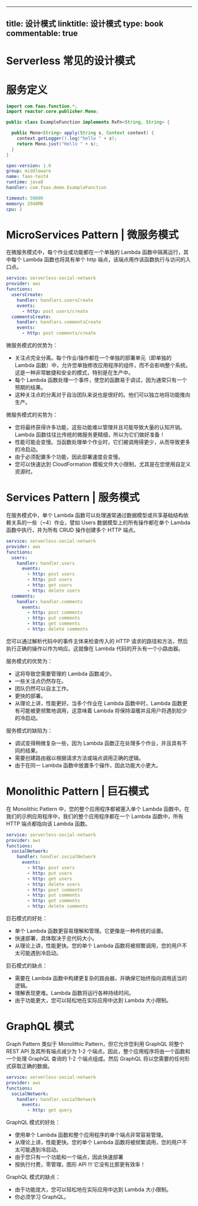 
---
title: 设计模式
linktitle: 设计模式
type: book
commentable: true
---

# Serverless 常见的设计模式

# 服务定义

```java
import com.faas.function.*;
import reactor.core.publisher.Mono;

public class ExampleFunction implements RxFn<String, String> {

  public Mono<String> apply(String s, Context context) {
    context.getLogger().log("hello " + s);
    return Mono.just("Hello " + s);
  }
}
```

```yml
spec-version: 1.0
group: middleware
name: faas-test4
runtime: java8
handler: com.faas.demo.ExampleFunction

timeout: 50000
memory: 2048MB
cpu: 2
```

# MicroServices Pattern | 微服务模式

在微服务模式中，每个作业或功能都在一个单独的 Lambda 函数中隔离运行，其中每个 Lambda 函数也将具有单个 http 端点，该端点用作该函数执行与访问的入口点。

```yaml
service: serverless-social-network
provider: aws
functions:
  usersCreate:
    handler: handlers.usersCreate
    events:
      - http: post users/create
  commentsCreate:
    handler: handlers.commentsCreate
    events:
      - http: post comments/create
```

微服务模式的优势为：

- 关注点完全分离。每个作业/操作都在一个单独的部署单元（即单独的 Lambda 函数）中，允许您单独修改应用程序的组件，而不会影响整个系统。这是一种非常敏捷和安全的模式，特别是在生产中。
- 每个 Lambda 函数处理一个事件，使您的函数易于调试，因为通常只有一个预期的结果。
- 这种关注点的分离对于自治团队来说也是很好的。他们可以独立地将功能推向生产。

微服务模式的劣势为：

- 您将最终获得许多功能，这些功能难以管理并且可能导致大量的认知开销。Lambda 函数往往比传统的微服务更精细，所以为它们做好准备！
- 性能可能会变慢。当函数处理单个作业时，它们被调用得更少，从而导致更多的冷启动。
- 由于必须配置多个功能，因此部署速度会变慢。
- 您可以快速达到 CloudFormation 模板文件大小限制，尤其是在您使用自定义资源时。

# Services Pattern | 服务模式

在服务模式中，单个 Lambda 函数可以处理通常通过数据模型或共享基础结构依赖关系的一些（~4）作业，譬如 Users 数据模型上的所有操作都在单个 Lambda 函数中执行，并为所有 CRUD 操作创建多个 HTTP 端点。

```yaml
service: serverless-social-network
provider: aws
functions:
  users:
    handler: handler.users
      events:
        - http: post users
        - http: put users
        - http: get users
        - http: delete users
  comments:
    handler: handler.comments
      events:
        - http: post comments
        - http: put comments
        - http: get comments
        - http: delete comments
```

您可以通过解析代码中的事件主体来检查传入的 HTTP 请求的路径和方法，然后执行正确的操作以作为响应。这就像在 Lambda 代码的开头有一个小路由器。

服务模式的优势为：

- 这将导致您需要管理的 Lambda 函数减少。
- 一些关注点仍然存在。
- 团队仍然可以自主工作。
- 更快的部署。
- 从理论上讲，性能更好。当多个作业在 Lambda 函数中时，Lambda 函数更有可能被更频繁地调用，这意味着 Lambda 将保持温暖并且用户将遇到较少的冷启动。

服务模式的缺陷为：

- 调试变得稍微复杂一些，因为 Lambda 函数正在处理多个作业，并且具有不同的结果。
- 需要创建路由器以根据请求方法或端点调用正确的逻辑。
- 由于在同一 Lambda 函数中放置多个操作，因此功能大小更大。

# Monolithic Pattern | 巨石模式

在 Monolithic Pattern 中，您的整个应用程序都被塞入单个 Lambda 函数中。在我们的示例应用程序中，我们的整个应用程序都在一个 Lambda 函数中，所有 HTTP 端点都指向该 Lambda 函数。

```yaml
service: serverless-social-network
provider: aws
functions:
  socialNetwork:
    handler: handler.socialNetwork
      events:
        - http: post users
        - http: put users
        - http: get users
        - http: delete users
        - http: post comments
        - http: put comments
        - http: get comments
        - http: delete comments
```

巨石模式的好处：

- 单个 Lambda 函数更容易理解和管理。它更像是一种传统的设置。
- 快速部署，具体取决于总代码大小。
- 从理论上讲，性能更快。您的单个 Lambda 函数将被频繁调用，您的用户不太可能遇到冷启动。

巨石模式的缺点：

- 需要在 Lambda 函数中构建更复杂的路由器，并确保它始终指向调用适当的逻辑。
- 理解表现更难。Lambda 函数将运行各种持续时间。
- 由于功能更大，您可以轻松地在实际应用中达到 Lambda 大小限制。

# GraphQL 模式

Graph Pattern 类似于 Monolithic Pattern，但它允许您利用 GraphQL 将整个 REST API 及其所有端点减少为 1-2 个端点。因此，整个应用程序将由一个函数和一个处理 GraphQL 查询的 1-2 个端点组成。然后 GraphQL 将以您需要的任何形式获取正确的数据。

```yaml
service: serverless-social-network
provider: aws
functions:
  socialNetwork:
    handler: handler.socialNetwork
      events:
        - http: get query
```

GraphQL 模式的好处：

- 使用单个 Lambda 函数和整个应用程序的单个端点非常容易管理。
- 从理论上讲，性能更快。您的单个 Lambda 函数将被频繁调用，您的用户不太可能遇到冷启动。
- 由于您只有一个功能和一个端点，因此快速部署
- 按执行付费，零管理，图形 API !!! 它没有比那更有效率！

GraphQL 模式的缺点：

- 由于功能庞大，您可以轻松地在实际应用中达到 Lambda 大小限制。
- 你必须学习 GraphQL。

    